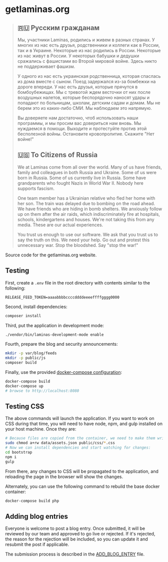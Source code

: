 # getlaminas.org

> ## 🇷🇺 Русским гражданам
>
> Мы, участники Laminas, родились и живем в разных странах. У многих из нас есть друзья, родственники и коллеги как в России, так и в Украине. Некоторые из нас родились в России. Некоторые из нас живут в России. У некоторых бабушки и дедушки сражались с фашистами во Второй мировой войне. Здесь никто не поддерживает фашизм.
>
> У одного из нас есть украинская родственница, которая спаслась из дома вместе с сыном. Поезд задержался из-за бомбежки на дороге впереди. У нас есть друзья, которые прячутся в бомбоубежищах. Мы с тревогой ждем весточки от них после воздушных налетов, которые беспорядочно наносят удары и попадают по больницам, школам, детским садам и домам. Мы не берем это из каких-либо СМИ. Мы наблюдаем это напрямую.
>
> Вы доверяете нам достаточно, чтоб использовать наши программы, и мы просим вас довериться нам вновь. Мы нуждаемся в помощи. Выходите и протестуйте против этой бесполезной войны. Остановите кровопролитие. Скажите "Нет войне!"
>
> ## 🇺🇸 To Citizens of Russia
>
> We at Laminas come from all over the world. Many of us have friends, family and colleagues in both Russia and Ukraine. Some of us were born in Russia. Some of us currently live in Russia. Some have grandparents who fought Nazis in World War II. Nobody here supports fascism.
>
> One team member has a Ukrainian relative who fled her home with her son. The train was delayed due to bombing on the road ahead. We have friends who are hiding in bomb shelters. We anxiously follow up on them after the air raids, which indiscriminately fire at hospitals, schools, kindergartens and houses. We're not taking this from any media. These are our actual experiences.
>
> You trust us enough to use our software. We ask that you trust us to say the truth on this. We need your help. Go out and protest this unnecessary war. Stop the bloodshed. Say "stop the war!"

Source code for the getlaminas.org website.

## Testing

First, create a `.env` file in the root directory with contents similar to the
following:

```env
RELEASE_FEED_TOKEN=aaaabbbbccccddddeeeeffffgggg0000
```

Second, install dependencies:

```bash
composer install
```

Third, put the application in development mode:

```bash
./vendor/bin/laminas-development-mode enable
```

Fourth, prepare the blog and security announcements:

```bash
mkdir -p var/blog/feeds
mkdir -p public/js
composer build
```

Finally, use the provided [docker-compose configuration](docker-compose.yml):

```bash
docker-compose build
docker-compose up
# browse to http://localhost:8080
```

## Testing CSS

The above commands will launch the application. If you want to work on CSS
during that time, you will need to have node, npm, and gulp installed on your
host machine. Once they are:

```bash
# Because files are copied from the container, we need to make them writable:
sudo chmod a+rw data/assets.json public/css/*.css
# Now we can install dependencies and start watching for changes:
cd bootstrap
npm i
gulp
```

From there, any changes to CSS will be propagated to the application, and
reloading the page in the browser will show the changes.

Alternately, you can use the following command to rebuild the base docker
container:

```bash
docker-compose build php
```

## Adding blog entries

Everyone is welcome to post a blog entry. Once submitted, it will be reviewed by our team and approved to go live or rejected.
If it's rejected, the reason for the rejection will be included, so you can update it and resubmit the post if applicable.

The submission process is described in the [ADD_BLOG_ENTRY](ADD_BLOG_ENTRY.md) file.

